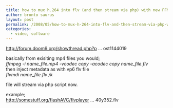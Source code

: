 ```yaml
---
title: how to mux h.264 into flv (and then stream via php) with new FFMpeg
author: bronto saurus
layout: post
permalink: /2008/05/how-to-mux-h-264-into-flv-and-then-stream-via-php-with-new-ffmpeg/
categories:
  - video, software
---
```

<a href="http://forum.doom9.org/showthread.php?p=1144019#post1144019" target="_blank" >http://forum.doom9.org/showthread.php?p &#8230; ost1144019</a>

basically from exisiting mp4 files you would;  
*ffmpeg -i name\_file.mp4 -vcodec copy -acodec copy name\_file.flv*  
then inject metadata as with vp6 flv file  
*flvmdi name_file.flv /k*

file will stream via php script now.

example;  
<a href="http://somestuff.org/flashAVC/flvplayer.php?moviename=movies/bbb-AVC-stream-x640y352.flv" target="_blank" >http://somestuff.org/flashAVC/flvplayer &#8230; 40y352.flv</a>